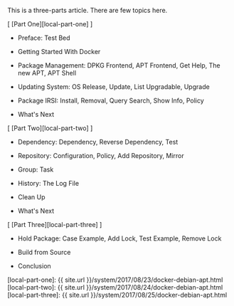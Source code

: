 This is a three-parts article.
There are few topics here.

[ [Part One][local-part-one] ]

*	Preface: Test Bed

*	Getting Started With Docker

*	Package Management: DPKG Frontend, APT Frontend, Get Help, The new APT, APT Shell

*	Updating System: OS Release, Update, List Upgradable, Upgrade

*	Package IRSI: Install, Removal, Query Search, Show Info, Policy

*	What's Next

[ [Part Two][local-part-two] ]

*	Dependency: Dependency, Reverse Dependency, Test

*	Repository: Configuration, Policy, Add Repository, Mirror

*	Group: Task

*	History: The Log File

*	Clean Up

*	What's Next

[ [Part Three][local-part-three] ]

*	Hold Package: Case Example, Add Lock, Test Example, Remove Lock

*	Build from Source

*	Conclusion

[//]: <> ( -- -- -- links below -- -- -- )

[local-part-one]:   {{ site.url }}/system/2017/08/23/docker-debian-apt.html
[local-part-two]:   {{ site.url }}/system/2017/08/24/docker-debian-apt.html
[local-part-three]: {{ site.url }}/system/2017/08/25/docker-debian-apt.html
